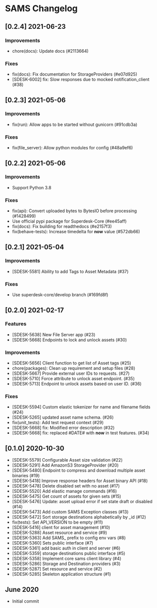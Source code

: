 # SAMS Changelog

## [0.2.4] 2021-06-23
### Improvements
- chore(docs): Update docs (#2113664)

### Fixes
- fix(docs): Fix documentation for StorageProviders (#e07d925)
- [SDESK-6002] fix: Slow responses due to mocked notification_client (#38)

## [0.2.3] 2021-05-06
### Improvements
- fix(run): Allow apps to be started without gunicorn (#91cdb3a)

### Fixes
- fix(file_server): Allow python modules for config (#48a9ef6)

## [0.2.2] 2021-05-06
### Improvements
- Support Python 3.8

### Fixes
- fix(api): Convert uploaded bytes to BytesIO before processing (#1428499)
- Use official pypi package for Superdesk-Core (#ee45aff)
- fix(docs): Fix building for readthedocs (#e2157f3)
- fix(behave-tests): Increase timedelta for __now__ value (#572db66)

## [0.2.1] 2021-05-04
### Improvements
- [SDESK-5581] Ability to add Tags to Asset Metadata (#37)

### Fixes
- Use superdesk-core/develop branch (#169fd8f)

## [0.2.0] 2021-02-17
### Features
- [SDESK-5638] New File Server app (#23)
- [SDESK-5668] Endpoints to lock and unlock assets (#30)

### Improvements
- [SDESK-5656] Client function to get list of Asset tags (#25)
- chore(packages): Clean up requirement and setup files (#28)
- [SDESK-5667] Provide external user IDs to requests. (#27)
- [SDESK-5710] Force attribute to unlock asset endpoint. (#35)
- [SDESK-5713] Endpoint to unlock assets based on user ID. (#36)

### Fixes
- [SDESK-5594] Custom elastic tokenizer for name and filename fields (#24)
- [SDESK-5265] updated asset name schema. (#26)
- fix(unit_tests): Add test request context (#29)
- [SDESK-5668] fix: Modified error description (#32)
- [SDESK-5668] fix: replaced #DATE# with __now__ in test features. (#34)

## [0.1.0] 2020-10-30
- [SDESK-5579] Configurable Asset size validation (#22)
- [SDESK-5291] Add AmazonS3 StorageProvider (#20)
- [SDESK-5480] Endpoint to compress and download multiple asset binaries (#19)
- [SDESK-5418] Improve response headers for Asset binary API (#18)
- [SDESK-5478] Delete disabled set with no asset (#17)
- [SDESK-5520] Add elastic manage commands (#16)
- [SDESK-5475] Get count of assets for given sets (#15)
- [SDESK-5476] Update: asset upload error if set state draft or disabled (#14)
- [SDESK-5473] Add custom SAMS Exception classes (#13)
- [SDESK-5472] Sort storage destinations alphabetically by _id (#12)
- fix(tests): Set API_VERSION to be empty (#11)
- [SDESK-5416] client for asset management (#10)
- [SDESK-5288] Asset resource and service (#9)
- [SDESK-5363] Add SAMS_ prefix to config env vars (#8)
- [SDESK-5360] Sets public interface (#7)
- [SDESK-5361] add basic auth in client and server (#6)
- [SDESK-5359] storage destinations public interface (#5)
- [SDESK-5358] Implement core sams client library (#4)
- [SDESK-5286] Storage and Destination providers (#3)
- [SDESK-5287] Set resource and service (#2)
- [SDESK-5285] Skeleton application structure (#1)

## June 2020
- Initial commit

